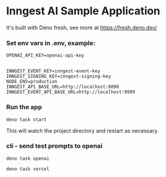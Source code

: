 # Inngest AI Sample Application

It's built with Deno fresh, see more at https://fresh.deno.dev/

### Set env vars in .env, example:

```
OPENAI_API_KEY=openai-api-key


INNGEST_EVENT_KEY=inngest-event-key
INNGEST_SIGNING_KEY=inngest-signing-key
NODE_ENV=production 
INNGEST_API_BASE_URL=http://localhost:8090 
INNGEST_EVENT_API_BASE_URL=http://localhost:9999
```

### Run the app

```
deno task start
```

This will watch the project directory and restart as necessary.

### cli - send test prompts to openai

```
deno task openai
```

```
deno task vercel
```
